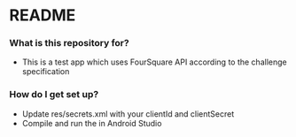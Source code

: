 # README #

### What is this repository for? ###

* This is a test app which uses FourSquare API according to the challenge specification
### How do I get set up? ###

* Update res/secrets.xml with your clientId and clientSecret
* Compile and run the in Android Studio

